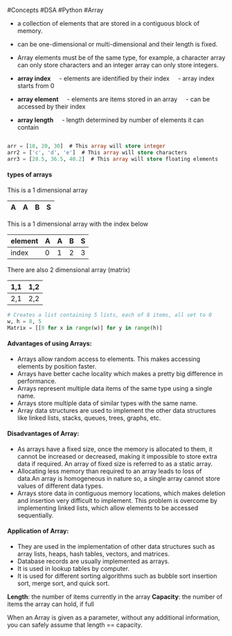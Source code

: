 #Concepts
#DSA #Python #Array

- a collection of elements that are stored in a contiguous block of memory.
- can be one-dimensional or multi-dimensional and their length is fixed.
- Array elements must be of the same type, for example, a character array can only store characters and an integer array can only store integers.
  
- **array index**
    - elements are identified by their index
    - array index starts from 0

- **array element**
    - elements are items stored in an array
    - can be accessed by their index

- **array length**
    - length determined by number of elements it can contain


```sql

arr = [10, 20, 30]  # This array will store integer
arr2 = ['c', 'd', 'e']  # This array will store characters
arr3 = [28.5, 36.5, 40.2]  # This array will store floating elements

```

#### types of arrays
This is a 1 dimensional array

|A|A|B|S|
|-|-|-|-|

This is a 1 dimensional array with the index below

|element|A|A|B|S|
|-|-|-|-|-|
|index|0|1|2|3|

There are also 2 dimensional array (matrix)

|1,1|1,2|
|-|-|
|2,1|2,2|

```python to create 2d array
# Creates a list containing 5 lists, each of 8 items, all set to 0
w, h = 8, 5
Matrix = [[0 for x in range(w)] for y in range(h)]
```
#### Advantages of using Arrays:
- Arrays allow random access to elements. This makes accessing elements by position faster.
- Arrays have better cache locality which makes a pretty big difference in performance.
- Arrays represent multiple data items of the same type using a single name.
- Arrays store multiple data of similar types with the same name.
- Array data structures are used to implement the other data structures like linked lists, stacks, queues, trees, graphs, etc.

#### Disadvantages of Array:
- As arrays have a fixed size, once the memory is allocated to them, it cannot be increased or decreased, making it impossible to store extra data if required. An array of fixed size is referred to as a static array.
- Allocating less memory than required to an array leads to loss of data.An array is homogeneous in nature so, a single array cannot store values of different data types.
- Arrays store data in contiguous memory locations, which makes deletion and insertion very difficult to implement. This problem is overcome by implementing linked lists, which allow elements to be accessed sequentially.

#### Application of Array:
- They are used in the implementation of other data structures such as array lists, heaps, hash tables, vectors, and matrices.
- Database records are usually implemented as arrays.
- It is used in lookup tables by computer.
- It is used for different sorting algorithms such as bubble sort insertion sort, merge sort, and quick sort.

**Length**: the number of items currently in the array
**Capacity**: the number of items the array can hold, if full

When an Array is given as a parameter, without any additional information, you can safely assume that length == capacity.

